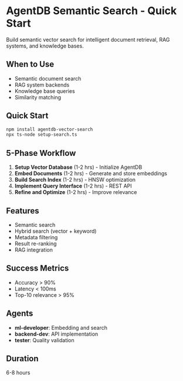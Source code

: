 # AgentDB Semantic Search - Quick Start

Build semantic vector search for intelligent document retrieval, RAG systems, and knowledge bases.

## When to Use

- Semantic document search
- RAG system backends
- Knowledge base queries
- Similarity matching

## Quick Start

```bash
npm install agentdb-vector-search
npx ts-node setup-search.ts
```

## 5-Phase Workflow

1. **Setup Vector Database** (1-2 hrs) - Initialize AgentDB
2. **Embed Documents** (1-2 hrs) - Generate and store embeddings
3. **Build Search Index** (1-2 hrs) - HNSW optimization
4. **Implement Query Interface** (1-2 hrs) - REST API
5. **Refine and Optimize** (1-2 hrs) - Improve relevance

## Features

- Semantic search
- Hybrid search (vector + keyword)
- Metadata filtering
- Result re-ranking
- RAG integration

## Success Metrics

- Accuracy > 90%
- Latency < 100ms
- Top-10 relevance > 95%

## Agents

- **ml-developer**: Embedding and search
- **backend-dev**: API implementation
- **tester**: Quality validation

## Duration

6-8 hours
